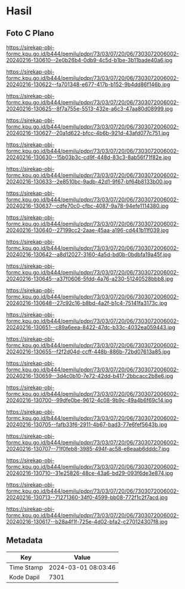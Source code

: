 # Hasil

## Foto C Plano

https://sirekap-obj-formc.kpu.go.id/b444/pemilu/pdpr/73/03/07/20/06/7303072006002-20240216-130610--2e0b26b4-0db9-4c5d-b1be-3b11bade40a6.jpg

https://sirekap-obj-formc.kpu.go.id/b444/pemilu/pdpr/73/03/07/20/06/7303072006002-20240216-130622--fa701348-e677-417b-b152-9b4dd86f146b.jpg

https://sirekap-obj-formc.kpu.go.id/b444/pemilu/pdpr/73/03/07/20/06/7303072006002-20240216-130625--8f7a755e-5513-432e-a6c3-47aa80d08999.jpg

https://sirekap-obj-formc.kpu.go.id/b444/pemilu/pdpr/73/03/07/20/06/7303072006002-20240216-130627--20a1d622-bfcc-4b6b-921d-43afd077c751.jpg

https://sirekap-obj-formc.kpu.go.id/b444/pemilu/pdpr/73/03/07/20/06/7303072006002-20240216-130630--15b03b3c-cd9f-448d-83c3-8ab56f71f82e.jpg

https://sirekap-obj-formc.kpu.go.id/b444/pemilu/pdpr/73/03/07/20/06/7303072006002-20240216-130633--2e8510bc-9adb-42d1-9f67-bf64b8133b00.jpg

https://sirekap-obj-formc.kpu.go.id/b444/pemilu/pdpr/73/03/07/20/06/7303072006002-20240216-130637--cdfe70c0-cfbc-4087-9a78-94efe1114380.jpg

https://sirekap-obj-formc.kpu.go.id/b444/pemilu/pdpr/73/03/07/20/06/7303072006002-20240216-130640--27199cc2-2aae-45aa-a196-cd441b11f039.jpg

https://sirekap-obj-formc.kpu.go.id/b444/pemilu/pdpr/73/03/07/20/06/7303072006002-20240216-130642--a8d12027-3160-4a5d-bd0b-0bdbfa19a45f.jpg

https://sirekap-obj-formc.kpu.go.id/b444/pemilu/pdpr/73/03/07/20/06/7303072006002-20240216-130645--a37f0606-5fdd-4a76-a230-51240528bbb8.jpg

https://sirekap-obj-formc.kpu.go.id/b444/pemilu/pdpr/73/03/07/20/06/7303072006002-20240216-130648--27c92c16-b8bd-4a2f-b1c4-75141fa3173c.jpg

https://sirekap-obj-formc.kpu.go.id/b444/pemilu/pdpr/73/03/07/20/06/7303072006002-20240216-130651--c89a6eea-8422-47dc-b33c-4032ea059443.jpg

https://sirekap-obj-formc.kpu.go.id/b444/pemilu/pdpr/73/03/07/20/06/7303072006002-20240216-130655--f2f2d04d-ccff-448b-886b-72bd07613a85.jpg

https://sirekap-obj-formc.kpu.go.id/b444/pemilu/pdpr/73/03/07/20/06/7303072006002-20240216-130659--3d4c0b10-7e72-42dd-b417-2bbcacc2b8e6.jpg

https://sirekap-obj-formc.kpu.go.id/b444/pemilu/pdpr/73/03/07/20/06/7303072006002-20240216-130700--99dfe0be-9612-4c08-9b9c-49a4b6f69c14.jpg

https://sirekap-obj-formc.kpu.go.id/b444/pemilu/pdpr/73/03/07/20/06/7303072006002-20240216-130705--fafb33f6-2911-4b67-bad3-77e6fef5643b.jpg

https://sirekap-obj-formc.kpu.go.id/b444/pemilu/pdpr/73/03/07/20/06/7303072006002-20240216-130707--71f0feb8-3985-494f-ac58-e8eaab6dddc7.jpg

https://sirekap-obj-formc.kpu.go.id/b444/pemilu/pdpr/73/03/07/20/06/7303072006002-20240216-130710--31e25826-48ce-43a6-bd29-093f6de3e874.jpg

https://sirekap-obj-formc.kpu.go.id/b444/pemilu/pdpr/73/03/07/20/06/7303072006002-20240216-130713--71271360-34f0-4599-bb08-772f1c2f7acd.jpg

https://sirekap-obj-formc.kpu.go.id/b444/pemilu/pdpr/73/03/07/20/06/7303072006002-20240216-130617--b28a4f1f-725e-4d02-bfa2-c270124307f8.jpg


## Metadata

| Key        | Value               |
| ---------- | ------------------- |
| Time Stamp | 2024-03-01 08:03:46 |
| Kode Dapil | 7301                |



